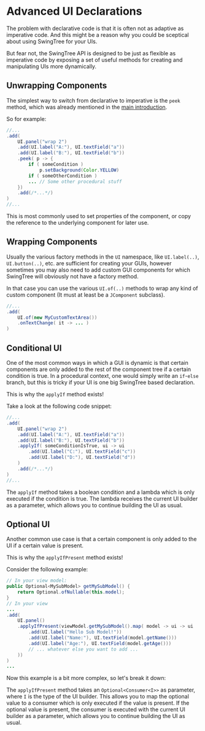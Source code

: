 
# Advanced UI Declarations #

The problem with declarative code is that it is often not as
adaptive as imperative code. And this might be a reason why you could
be sceptical about using SwingTree for your UIs.

But fear not, the SwingTree API is designed to be just as flexible
as imperative code by exposing a set of useful methods for 
creating and manipulating UIs more dynamically.

## Unwrapping Components ##

The simplest way to switch from declarative to imperative is the `peek` method, 
which was already mentioned in the [main introduction](Climbing-Swing-Tree.md).

So for example:

```java 
//...
.add(
    UI.panel("wrap 2")
    .add(UI.label("A:"), UI.textField("a"))
    .add(UI.label("B:"), UI.textField("b"))
    .peek( p -> {
        if ( someCondition )
            p.setBackground(Color.YELLOW)
        if ( someOtherCondition )
        ... // Some other procedural stuff    
    })
    .add(/*...*/)
)
//...
```

This is most commonly used to set properties of the component,
or copy the reference to the underlying component for later use.

## Wrapping Components ##

Usually the various factory methods in the `UI` namespace,
like `UI.label(..)`, `UI.button(..)`, etc. are
sufficient for creating your GUIs,
however sometimes you may also need to add custom GUI components 
for which SwingTree will obviously not have a factory method.

In that case you can use the various `UI.of(..)` methods to wrap any 
kind of custom component (It must at least be a `JComponent` subclass).

```java
//...
.add(
    UI.of(new MyCustomTextArea())
    .onTextChange( it -> ... )
)
```

## Conditional UI ##

One of the most common ways in which a GUI is dynamic
is that certain components are only added to the rest of
the component tree if a certain condition is true.
In a procedural context, one would simply
write an `if`-`else` branch, but
this is tricky if your UI is one big SwingTree based declaration.

This is why the `applyIf` method exists!

Take a look at the following code snippet:

```java 
//...
.add(
    UI.panel("wrap 2")
    .add(UI.label("A:"), UI.textField("a"))
    .add(UI.label("B:"), UI.textField("b"))
    .applyIf( someConditionIsTrue, ui -> ui
        .add(UI.label("C:"), UI.textField("c"))
        .add(UI.label("D:"), UI.textField("d"))
    )
    .add(/*...*/)
)
//...
```

The `applyIf` method takes a boolean condition and a lambda
which is only executed if the condition is true.
The lambda receives the current UI builder as a parameter,
which allows you to continue building the UI as usual.

## Optional UI ##

Another common use case is that a certain component
is only added to the UI if a certain value is present.

This is why the `applyIfPresent` method exists!

Consider the following example:

```java
// In your view model:
public Optional<MySubModel> getMySubModel() {
    return Optional.ofNullable(this.model);
}
// In your view
...
.add(
    UI.panel()
    .applyIfPresent(viewModel.getMySubModel().map( model -> ui -> ui
        .add(UI.label("Hello Sub Model!"))
        .add(UI.label("Name:"), UI.textField(model.getName()))
        .add(UI.label("Age:"), UI.textField(model.getAge()))
        // ... whatever else you want to add ...
    ))
)
...
```
Now this example is a bit more complex, so let's break it down: 

The `applyIfPresent` method takes an `Optional<Consumer<I>>` as parameter, 
where `I` is the type of the UI builder.
This allows you to map the optional value to a consumer which is only executed if the value is present.
If the optional value is present, the consumer is executed with the 
current UI builder as a parameter, which allows you to continue building the UI as usual.







